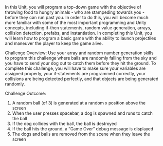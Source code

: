 In this Unit, you will program a top-down game with the objective of throwing food to hungry animals - who are stampeding towards you - before they can run past you. In order to do this, you will become much more familiar with some of the most important programming and Unity concepts, including if-then statements, random value generation, arrays, collision detection, prefabs, and instantiation. In completing this Unit, you will learn how to program a basic game with the ability to launch projectiles and maneuver the player to keep the game alive.

Challenge Overview: 
Use your array and random number generation skills to program this challenge where balls are randomly falling from the sky and you have to send your dog out to catch them before they hit the ground. To complete this challenge, you will have to make sure your variables are assigned properly, your if-statements are programmed correctly, your collisions are being detected perfectly, and that objects are being generated randomly.

Challenge Outcome:
1. A random ball (of 3) is generated at a random x position above the screen
2. When the user presses spacebar, a dog is spawned and runs to catch the ball
3. If the dog collides with the ball, the ball is destroyed
4. If the ball hits the ground, a “Game Over” debug message is displayed
5. The dogs and balls are removed from the scene when they leave the screen
